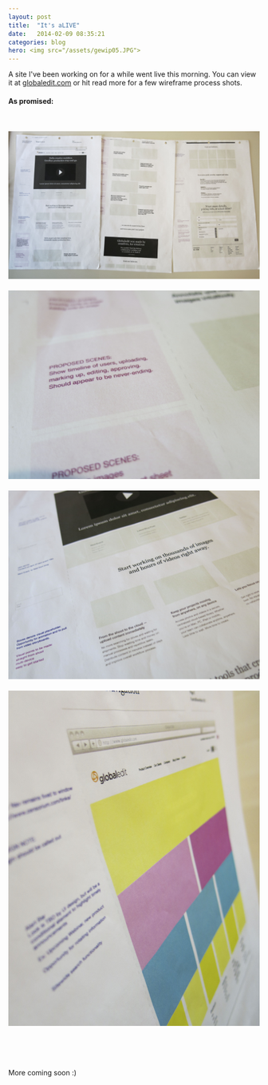 ```yaml
---
layout: post
title:  "It's aLIVE"
date:   2014-02-09 08:35:21
categories: blog
hero: <img src="/assets/gewip05.JPG">
---
```

A site I've been working on for a while went live this morning. You can view it at <a href="https://globaledit.com"> globaledit.com</a> or hit read more for a few wireframe process shots.
<!--more-->
<h4>As promised:</h4>
<br><br>
<img src="/assets/gewip02.JPG" style="margin-bottom: 20px">
<img src="/assets/gewip03.JPG" style="margin-bottom: 20px">
<img src="/assets/gewip04.JPG" style="margin-bottom: 20px">
<img src="/assets/gewip01.JPG" style="margin-bottom: 20px">

<br><br><p>More coming soon :) </p>